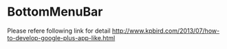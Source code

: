 BottomMenuBar
=============

Please refere following link for detail
http://www.kpbird.com/2013/07/how-to-develop-google-plus-app-like.html

